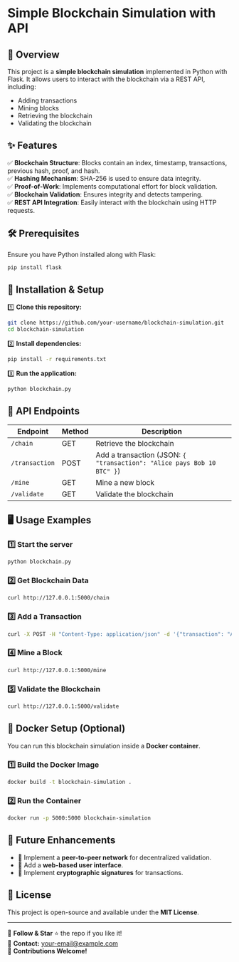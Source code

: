 # Simple Blockchain Simulation with API

## 📌 Overview
This project is a **simple blockchain simulation** implemented in Python with Flask. It allows users to interact with the blockchain via a REST API, including:
- Adding transactions
- Mining blocks
- Retrieving the blockchain
- Validating the blockchain

## ✨ Features
✅ **Blockchain Structure**: Blocks contain an index, timestamp, transactions, previous hash, proof, and hash.  
✅ **Hashing Mechanism**: SHA-256 is used to ensure data integrity.  
✅ **Proof-of-Work**: Implements computational effort for block validation.  
✅ **Blockchain Validation**: Ensures integrity and detects tampering.  
✅ **REST API Integration**: Easily interact with the blockchain using HTTP requests.

## 🛠️ Prerequisites
Ensure you have Python installed along with Flask:
```sh
pip install flask
```

## 🚀 Installation & Setup
1️⃣ **Clone this repository:**
```sh
git clone https://github.com/your-username/blockchain-simulation.git
cd blockchain-simulation
```
2️⃣ **Install dependencies:**
```sh
pip install -r requirements.txt
```
3️⃣ **Run the application:**
```sh
python blockchain.py
```

## 🔗 API Endpoints
| Endpoint        | Method | Description |
|---------------|--------|-------------|
| `/chain` | GET | Retrieve the blockchain |
| `/transaction` | POST | Add a transaction (JSON: `{ "transaction": "Alice pays Bob 10 BTC" }`) |
| `/mine` | GET | Mine a new block |
| `/validate` | GET | Validate the blockchain |

## 🖥️ Usage Examples
### 1️⃣ Start the server
```sh
python blockchain.py
```
### 2️⃣ Get Blockchain Data
```sh
curl http://127.0.0.1:5000/chain
```
### 3️⃣ Add a Transaction
```sh
curl -X POST -H "Content-Type: application/json" -d '{"transaction": "Alice pays Bob 10 BTC"}' http://127.0.0.1:5000/transaction
```
### 4️⃣ Mine a Block
```sh
curl http://127.0.0.1:5000/mine
```
### 5️⃣ Validate the Blockchain
```sh
curl http://127.0.0.1:5000/validate
```

## 🐳 Docker Setup (Optional)
You can run this blockchain simulation inside a **Docker container**.
### 1️⃣ Build the Docker Image
```sh
docker build -t blockchain-simulation .
```
### 2️⃣ Run the Container
```sh
docker run -p 5000:5000 blockchain-simulation
```

## 📌 Future Enhancements
- 🔗 Implement a **peer-to-peer network** for decentralized validation.
- 🎨 Add a **web-based user interface**.
- 🔑 Implement **cryptographic signatures** for transactions.

## 📜 License
This project is open-source and available under the **MIT License**.

---
🔗 **Follow & Star** ⭐ the repo if you like it!  
📧 **Contact:** your-email@example.com  
🚀 **Contributions Welcome!**

